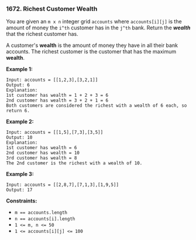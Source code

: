 ### 1672. Richest Customer Wealth

You are given an `m x n` integer grid `accounts` where `accounts[i][j]` is the amount of money the `i^th` customer has in the `j^th` bank. Return the ___wealth___ that the richest customer has.

A customer's __wealth__ is the amount of money they have in all their bank accounts. The richest customer is the customer that has the maximum __wealth__.

__Example 1:__
```
Input: accounts = [[1,2,3],[3,2,1]]
Output: 6
Explanation:
1st customer has wealth = 1 + 2 + 3 = 6
2nd customer has wealth = 3 + 2 + 1 = 6
Both customers are considered the richest with a wealth of 6 each, so return 6.
```
__Example 2:__
```
Input: accounts = [[1,5],[7,3],[3,5]]
Output: 10
Explanation:
1st customer has wealth = 6
2nd customer has wealth = 10
3rd customer has wealth = 8
The 2nd customer is the richest with a wealth of 10.
```
__Example 3:__
```
Input: accounts = [[2,8,7],[7,1,3],[1,9,5]]
Output: 17
```

__Constraints:__

- `m == accounts.length`
- `n == accounts[i].length`
- `1 <= m, n <= 50`
- `1 <= accounts[i][j] <= 100`